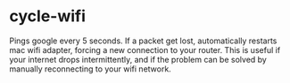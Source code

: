 # cycle-wifi
Pings google every 5 seconds. If a packet get lost, automatically restarts mac wifi adapter, forcing a new connection to your router. This is useful if your internet drops intermittently, and if the problem can be solved by manually reconnecting to your wifi network.
